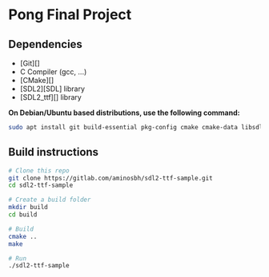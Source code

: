 # Pong Final Project



## Dependencies

- [Git][]
- C Compiler (gcc, ...)
- [CMake][]
- [SDL2][SDL] library
- [SDL2_ttf][] library

**On Debian/Ubuntu based distributions, use the following command:**

```sh
sudo apt install git build-essential pkg-config cmake cmake-data libsdl2-dev libsdl2-ttf-dev
```

## Build instructions

```sh
# Clone this repo
git clone https://gitlab.com/aminosbh/sdl2-ttf-sample.git
cd sdl2-ttf-sample

# Create a build folder
mkdir build
cd build

# Build
cmake ..
make

# Run
./sdl2-ttf-sample
```
